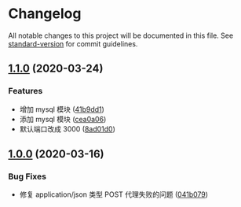 # Changelog

All notable changes to this project will be documented in this file. See [standard-version](https://github.com/conventional-changelog/standard-version) for commit guidelines.

## [1.1.0](https://github.com/nice-node/nice-node/compare/v1.0.0...v1.1.0) (2020-03-24)


### Features

* 增加 mysql 模块 ([41b9dd1](https://github.com/nice-node/nice-node/commit/41b9dd1d897f4dc38e57b8e5d108ff497b82bd74))
* 添加 mysql 模块 ([cea0a06](https://github.com/nice-node/nice-node/commit/cea0a06347181d5f4425c9c0d757cb8c7ea88980))
* 默认端口改成 3000 ([8ad01d0](https://github.com/nice-node/nice-node/commit/8ad01d0302a9c8f8d68341315f3b9669f469b253))

## [1.0.0](https://github.com/nice-node/nice-node/compare/v1.0.4...v1.0.0) (2020-03-16)


### Bug Fixes

* 修复 application/json 类型 POST 代理失败的问题 ([041b079](https://github.com/nice-node/nice-node/commit/041b079f2eb1816faeee429a8e8a6ce3127bfe93))
